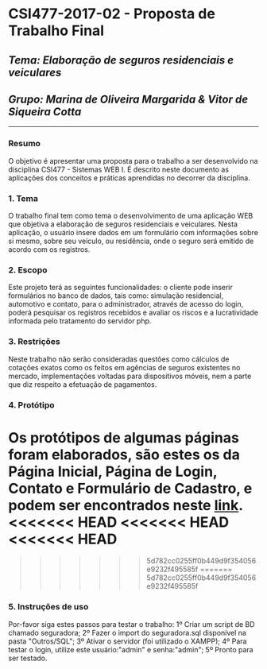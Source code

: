 
# **CSI477-2017-02 - Proposta de Trabalho Final**
## *Tema: Elaboração de seguros residenciais e veiculares*
## *Grupo: Marina de Oliveira Margarida & Vitor de Siqueira Cotta*

--------------

<!-- Descrever um resumo sobre o trabalho. -->

### Resumo
O objetivo é apresentar uma proposta para o trabalho a ser desenvolvido na disciplina CSI477 - Sistemas WEB I. É descrito neste documento as aplicações dos conceitos e práticas aprendidas no decorrer da disciplina.

<!-- Apresentar o tema. -->
### 1. Tema

  O trabalho final tem como tema o desenvolvimento de uma aplicação WEB que objetiva a elaboração de seguros residenciais e veiculares. Nesta aplicação, o usuário insere dados em um formulário com informações sobre si mesmo, sobre seu veículo, ou residência, onde o seguro será emitido de acordo com os registros.


<!-- Descrever e limitar o escopo da aplicação. -->
### 2. Escopo

  Este projeto terá as seguintes funcionalidades: o cliente pode inserir formulários no banco de dados, tais como: simulação residencial, automotivo e contato, para o administrador, através de acesso do login, poderá pesquisar os registros recebidos e avaliar os riscos e a lucratividade informada pelo tratamento do servidor php.


<!-- Apresentar restrições de funcionalidades e de escopo. -->
### 3. Restrições

  Neste trabalho não serão consideradas questões como cálculos de cotações exatos como os feitos em agências de seguros existentes no mercado, implementações voltadas para dispositivos móveis, nem a parte que diz respeito a efetuação de pagamentos.


<!-- Construir alguns protótipos para a aplicação, disponibilizá-los no Github e descrever o que foi considerado. //-->
### 4. Protótipo
  Os protótipos de algumas páginas foram elaborados, são estes os da Página Inicial, Página de Login, Contato e Formulário de Cadastro, e podem ser encontrados neste [link](https://github.com/UFOP-CSI477/2017-02-trabalho-final-elaboracao-de-seguros-residencial-e-veicular-marina-e-vitor/tree/master/Protótipos).
<<<<<<< HEAD
<<<<<<< HEAD
<<<<<<< HEAD
=======
>>>>>>> 5d782cc0255ff0b449d9f354056e9232f495585f
=======
>>>>>>> 5d782cc0255ff0b449d9f354056e9232f495585f
  
### 5. Instruções de uso
  Por-favor siga estes passos para testar o trabalho:
	1º Criar um script de BD chamado seguradora; 
	2º Fazer o import do seguradora.sql disponível na pasta "Outros/SQL"; 
	3º Ativar o servidor (foi utilizado o XAMPP); 
	4º Para testar o login, utilize este usuário:"admin" e senha:"admin"; 
	5º Pronto para ser testado.
